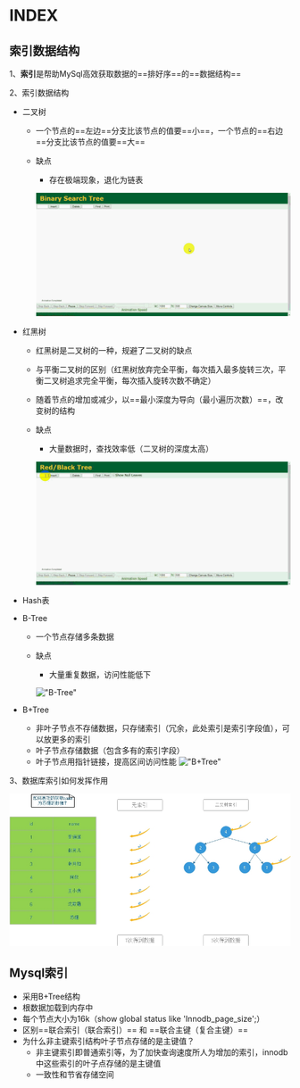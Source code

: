 # INDEX

## 索引数据结构

1、**索引**是帮助MySql高效获取数据的==排好序==的==数据结构==

2、索引数据结构

+ 二叉树
  + 一个节点的==左边==分支比该节点的值要==小==，一个节点的==右边==分支比该节点的值要==大==
  + 缺点
    + 存在极端现象，退化为链表

    !["二叉树"](pic/Video_2020-01-04_214327.gif "二叉树")

+ 红黑树
  + 红黑树是二叉树的一种，规避了二叉树的缺点
  + 与平衡二叉树的区别（红黑树放弃完全平衡，每次插入最多旋转三次，平衡二叉树追求完全平衡，每次插入旋转次数不确定）
  + 随着节点的增加或减少，以==最小深度为导向（最小遍历次数）==，改变树的结构
  + 缺点
    + 大量数据时，查找效率低（二叉树的深度太高）
    
    !["红黑树"](pic/Video_2020-01-04_231012.gif "红黑树")

+ Hash表
+ B-Tree
  + 一个节点存储多条数据
  + 缺点
    + 大量重复数据，访问性能低下

    !["B-Tree"](pic/Video_2020-01-05_111738.gif "B-Tree")

+ B+Tree
  + 非叶子节点不存储数据，只存储索引（冗余，此处索引是索引字段值），可以放更多的索引
  + 叶子节点存储数据（包含多有的索引字段）
  + 叶子节点用指针链接，提高区间访问性能
  !["B+Tree"](pic/Video_2020-01-05_113903.gif "B+Tree")

3、数据库索引如何发挥作用

!["1"](pic/索引.jpg "1")

## Mysql索引

+ 采用B+Tree结构
+ 根数据加载到内存中
+ 每个节点大小为16k（show global status like 'Innodb_page_size';）
+ 区别==联合索引（联合索引）== 和 ==联合主键（复合主键）==
+ 为什么非主键索引结构叶子节点存储的是主键值？
    + 非主键索引即普通索引等，为了加快查询速度所人为增加的索引，innodb中这些索引的叶子点存储的是主键值
    + 一致性和节省存储空间